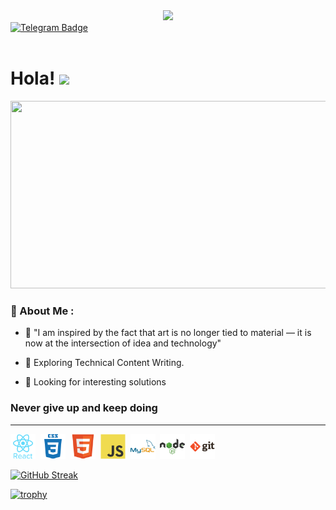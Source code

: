 <div id="header" align="center">
  <img src="https://media1.giphy.com/media/v1.Y2lkPTc5MGI3NjExdTM0NDJ0eXB3c213a3NxMG9zNXB0MnIzYmIxZGozdnp4dWg0YW1xMSZlcD12MV9pbnRlcm5hbF9naWZfYnlfaWQmY3Q9Zw/uISzZpAzbQ4nK/giphy.gif" width="300"/>
</div>

<div id="badges">
  <a href="https://t.me/bootsudoroot">
    <img src="https://img.shields.io/badge/t.me-blue?style=for-the-badge&logo=telegram&logoColor=white" alt="Telegram Badge"/>
  </a>
</div>

<img src="https://komarev.com/ghpvc/?username=frek666&style=flat-square&color=blue" alt=""/>

<h1>
  Hola!
  <img src="https://media.giphy.com/media/hvRJCLFzcasrR4ia7z/giphy.gif" width="25px"/>
</h1>

<div align="center">
  <img src="https://media0.giphy.com/media/v1.Y2lkPTc5MGI3NjExNHk4N3p1MGtpZHlyZjB3NTNpODJsY21oZ2p4ODhzNDZ6M3Zwam94cCZlcD12MV9pbnRlcm5hbF9naWZfYnlfaWQmY3Q9Zw/LOJt1jzWOeZBtPLYbL/giphy.gif" width="600" height="300"/>
</div>


### 	:robot: About Me :

- :telescope: "I am inspired by the fact that art is no longer tied to material — it is now at the intersection of idea and technology"

- :dizzy: Exploring Technical Content Writing.

- :space_invader: Looking for interesting solutions

###    Never give up and keep doing
---
<div>
  <img src="https://github.com/devicons/devicon/blob/master/icons/react/react-original-wordmark.svg" title="React" alt="React" width="40" height="40"/>&nbsp;
  <img src="https://github.com/devicons/devicon/blob/master/icons/css3/css3-plain-wordmark.svg"  title="CSS3" alt="CSS" width="40" height="40"/>&nbsp;
  <img src="https://github.com/devicons/devicon/blob/master/icons/html5/html5-original.svg" title="HTML5" alt="HTML" width="40" height="40"/>&nbsp;
  <img src="https://github.com/devicons/devicon/blob/master/icons/javascript/javascript-original.svg" title="JavaScript" alt="JavaScript" width="40" height="40"/>&nbsp;
  <img src="https://github.com/devicons/devicon/blob/master/icons/mysql/mysql-original-wordmark.svg" title="MySQL"  alt="MySQL" width="40" height="40"/>&nbsp;
  <img src="https://github.com/devicons/devicon/blob/master/icons/nodejs/nodejs-original-wordmark.svg" title="NodeJS" alt="NodeJS" width="40" height="40"/>&nbsp;
  <img src="https://github.com/devicons/devicon/blob/master/icons/git/git-original-wordmark.svg" title="Git" **alt="Git" width="40" height="40"/>
</div>

[![GitHub Streak](http://github-readme-streak-stats.herokuapp.com?user=frek666&theme=dark&background=000000)](https://git.io/streak-stats)

[![trophy](https://github-profile-trophy.vercel.app/?username=frek666-ma&theme=onedark)](https://github.com/ryo-ma/github-profile-trophy)
